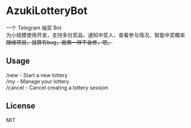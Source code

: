 # AzukiLotteryBot
一个 Telegram 抽奖 Bot<br>
为小规模使用开发，支持多份奖品、通知中奖人、查看参与情况、智能中奖概率<br>
~~随缘项目，就算有bug，我懒一样不会修，嗯。~~

## Usage
/new - Start a new lottery<br>
/my - Manage your lottery<br>
/cancel - Cancel creating a lottery session<br>

## License
MIT
